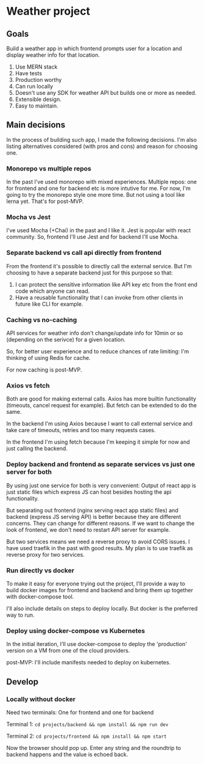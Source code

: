 # Weather project


## Goals

Build a weather app in which frontend prompts user for a location and display weather info for that location.

1. Use MERN stack
1. Have tests
1. Production worthy
1. Can run locally
1. Doesn't use any SDK for weather API but builds one or more as needed.
1. Extensible design.
1. Easy to maintain.


## Main decisions

In the process of building such app, I made the following decisions. I'm also listing alternatives considered (with pros and cons) and reason for choosing one.

### Monorepo vs multiple repos

In the past I've used monorepo with mixed experiences. Multiple repos: one for frontend and one for backend etc is more intutive for me.
For now, I'm going to try the monorepo style one more time. But not using a tool like lerna yet. That's for post-MVP.

### Mocha vs Jest

I've used Mocha (+Chai) in the past and I like it. Jest is popular with react community. So, frontend I'll use Jest and for backend I'll use Mocha.

### Separate backend vs call api directly from frontend

From the frontend it's possible to directly call the external service. But I'm choosing to have a separate backend just for this purpose so that:

1. I can protect the sensitive information like API key etc from the front end code which anyone can read.
1. Have a reusable functionality that I can invoke from other clients in future like CLI for example.


###  Caching vs no-caching

API services for weather info don't change/update info for 10min or so (depending on the serivce) for a given location.

So, for better user experience and to reduce chances of rate limiting: I'm thinking of using Redis for cache.

For now caching is post-MVP.

### Axios vs fetch

Both are good for making external calls. Axios has more builtin functionality (timeouts, cancel request for example). But fetch can be extended to do the same.

In the backend I'm using Axios because I want to call external service and take care of timeouts, retries and too many requests cases.

In the frontend I'm using fetch because I'm keeping it simple for now and just calling the backend.

### Deploy backend and frontend as separate services vs just one server for both

By using just one service for both is very convenient: Output of react app is just static files which express JS can host besides hosting the api functionality.

But separating out frontend (nginx serving react app static files) and backend (express JS serving API) is better because they are different concerns.
They can change for different reasons. If we want to change the look of frontend, we don't need to restart API server for example.

But two services means we need a reverse proxy to avoid CORS issues. I have used traefik in the past with good results. My plan is to use traefik as reverse proxy for two services.

### Run directly vs docker

To make it easy for everyone trying out the project, I'll provide a way to build docker images for frontend and backend and bring them up together with docker-compose tool. 

I'll also include details on steps to deploy locally. But docker is the preferred way to run.

### Deploy using docker-compose vs Kubernetes

In the initial iteration, I'll use docker-compose to deploy the 'production' version on a VM from one of the cloud providers.

post-MVP: I'll include manifests needed to deploy on kubernetes.

## Develop

### Locally without docker

Need two terminals: One for frontend and one for backend

Terminal 1: ```cd projects/backend && npm install && npm run dev```

Terminal 2: ```cd projects/frontend && npm install && npm start```

Now the browser should pop up. Enter any string and the roundtrip to backend happens and the value is echoed back.